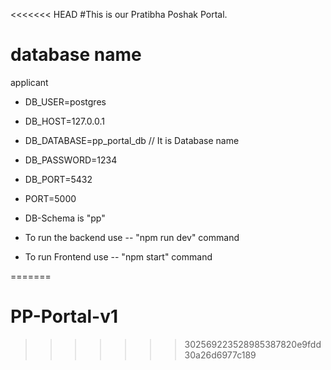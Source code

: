 <<<<<<< HEAD
#This is our Pratibha Poshak Portal.

# database name
applicant
- DB_USER=postgres
- DB_HOST=127.0.0.1
- DB_DATABASE=pp_portal_db // It is Database name
- DB_PASSWORD=1234
- DB_PORT=5432
- PORT=5000
- DB-Schema is "pp"


- To run the backend
	use -- "npm run dev" command

- To run Frontend
	use -- "npm start" command

=======
# PP-Portal-v1
>>>>>>> 302569223528985387820e9fdd30a26d6977c189
